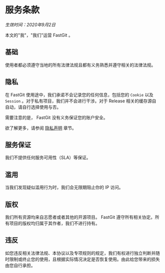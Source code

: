 # 服务条款

*生效时间：2020年9月2日*

本文的"我"，"我们"运营 FastGit 。

## 基础

使用者都必须遵守当地的所有法律法规且都有义务熟悉并遵守相关的法律法规。

## 隐私

在 FastGit 使用途中，我们承诺不会记录您的任何信息，包括您的 `Cookie` 以及 `Session` 。对于私有项目，我们并不会进行干涉。对于 Release 相关的缓存源自自动，请自行选择使用与否。

需要注意的是， FastGit 没有义务保证您的账户安全。

欲了解更多，请参阅 [隐私声明](privacy.md) 章节。

## 服务保证

我们不提供任何服务可用性（SLA）等保证。

## 滥用

当我们发现疑似滥用行为时，我们会无限期阻止你的 IP 访问。

## 版权

我们所有资源均来自志愿者或者其他的开源项目。 FastGit 遵守所有相关协定。所有项目的版权均归属于其作者，我们不进行持有。

## 违反

如您违反相关法律法规、本协议以及专项规则的规定，我们有权进行独立判断并随时限制或终止您的使用，且根据实际情况决定是否恢复使用。由此给您带来的损失由您自行承担。
